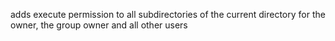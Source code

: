 adds execute permission to all subdirectories of the current directory for the owner, the group owner and all other users
